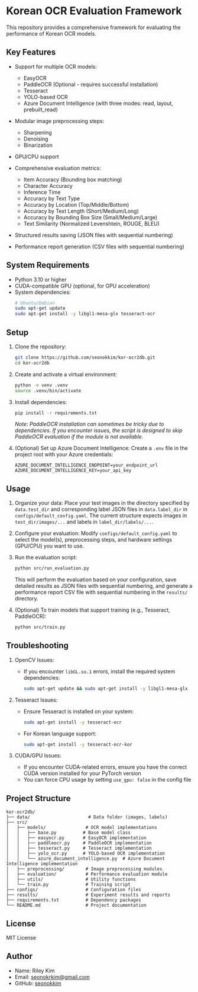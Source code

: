 # Korean OCR Evaluation Framework

This repository provides a comprehensive framework for evaluating the performance of Korean OCR models.

## Key Features

- Support for multiple OCR models:
  - EasyOCR
  - PaddleOCR (Optional - requires successful installation)
  - Tesseract
  - YOLO-based OCR
  - Azure Document Intelligence (with three modes: read, layout, prebuilt_read)

- Modular image preprocessing steps:
  - Sharpening
  - Denoising
  - Binarization

- GPU/CPU support
- Comprehensive evaluation metrics:
  - Item Accuracy (Bounding box matching)
  - Character Accuracy
  - Inference Time
  - Accuracy by Text Type
  - Accuracy by Location (Top/Middle/Bottom)
  - Accuracy by Text Length (Short/Medium/Long)
  - Accuracy by Bounding Box Size (Small/Medium/Large)
  - Text Similarity (Normalized Levenshtein, ROUGE, BLEU)

- Structured results saving (JSON files with sequential numbering)
- Performance report generation (CSV files with sequential numbering)

## System Requirements

- Python 3.10 or higher
- CUDA-compatible GPU (optional, for GPU acceleration)
- System dependencies:
  ```bash
  # Ubuntu/Debian
  sudo apt-get update
  sudo apt-get install -y libgl1-mesa-glx tesseract-ocr
  ```

## Setup

1. Clone the repository:
   ```bash
   git clone https://github.com/seonokkim/kor-ocr2db.git
   cd kor-ocr2db
   ```

2. Create and activate a virtual environment:
   ```bash
   python -m venv .venv
   source .venv/bin/activate
   ```

3. Install dependencies:
   ```bash
   pip install -r requirements.txt
   ```
   *Note: PaddleOCR installation can sometimes be tricky due to dependencies. If you encounter issues, the script is designed to skip PaddleOCR evaluation if the module is not available.*

4. (Optional) Set up Azure Document Intelligence:
   Create a `.env` file in the project root with your Azure credentials:
   ```
   AZURE_DOCUMENT_INTELLIGENCE_ENDPOINT=your_endpoint_url
   AZURE_DOCUMENT_INTELLIGENCE_KEY=your_api_key
   ```

## Usage

1. Organize your data:
   Place your test images in the directory specified by `data.test_dir` and corresponding label JSON files in `data.label_dir` in `configs/default_config.yaml`. The current structure expects images in `test_dir/images/...` and labels in `label_dir/labels/...`.

2. Configure your evaluation:
   Modify `configs/default_config.yaml` to select the model(s), preprocessing steps, and hardware settings (GPU/CPU) you want to use.

3. Run the evaluation script:
   ```bash
   python src/run_evaluation.py
   ```
   This will perform the evaluation based on your configuration, save detailed results as JSON files with sequential numbering, and generate a performance report CSV file with sequential numbering in the `results/` directory.

4. (Optional) To train models that support training (e.g., Tesseract, PaddleOCR):
   ```bash
   python src/train.py
   ```

## Troubleshooting

1. OpenCV Issues:
   - If you encounter `libGL.so.1` errors, install the required system dependencies:
     ```bash
     sudo apt-get update && sudo apt-get install -y libgl1-mesa-glx
     ```

2. Tesseract Issues:
   - Ensure Tesseract is installed on your system:
     ```bash
     sudo apt-get install -y tesseract-ocr
     ```
   - For Korean language support:
     ```bash
     sudo apt-get install -y tesseract-ocr-kor
     ```

3. CUDA/GPU Issues:
   - If you encounter CUDA-related errors, ensure you have the correct CUDA version installed for your PyTorch version
   - You can force CPU usage by setting `use_gpu: false` in the config file

## Project Structure

```
kor-ocr2db/
├── data/                      # Data folder (images, labels)
├── src/
│   ├── models/               # OCR model implementations
│   │   ├── base.py          # Base model class
│   │   ├── easyocr.py       # EasyOCR implementation
│   │   ├── paddleocr.py     # PaddleOCR implementation
│   │   ├── tesseract.py     # Tesseract implementation
│   │   ├── yolo_ocr.py      # YOLO-based OCR implementation
│   │   └── azure_document_intelligence.py  # Azure Document Intelligence implementation
│   ├── preprocessing/        # Image preprocessing modules
│   ├── evaluation/           # Performance evaluation module
│   ├── utils/                # Utility functions
│   └── train.py              # Training script
├── configs/                  # Configuration files
├── results/                  # Experiment results and reports
├── requirements.txt          # Dependency packages
└── README.md                 # Project documentation
```

## License

MIT License

## Author

- Name: Riley Kim
- Email: seonokrkim@gmail.com
- GitHub: [seonokkim](https://github.com/seonokkim) 